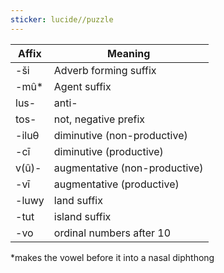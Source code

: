```yaml
---
sticker: lucide//puzzle
---
```


| Affix | Meaning                       |
| ----- | ----------------------------- |
| -ši   | Adverb forming suffix         |
| -mû*  | Agent suffix                  |
| lus-  | anti-                         |
| tos-  | not, negative prefix          |
| -iluθ | diminutive (non-productive)   |
| -cī   | diminutive (productive)       |
| v(û)- | augmentative (non-productive) |
| -vī   | augmentative (productive)     |
| -luwy | land suffix                   |
| -tut  | island suffix                 |
| -vo   | ordinal numbers after 10      |
*makes the vowel before it into a nasal diphthong
